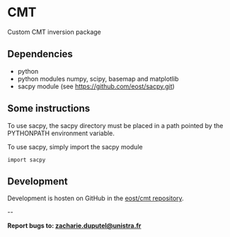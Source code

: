 # CMT

Custom CMT inversion package

## Dependencies
* python
* python modules numpy, scipy, basemap and matplotlib
* sacpy module (see https://github.com/eost/sacpy.git)

## Some instructions
To use sacpy, the sacpy directory must be placed in a path pointed by the PYTHONPATH environment variable.

To use sacpy, simply import the sacpy module
```
import sacpy
```

## Development
Development is hosten on GitHub in the [eost/cmt repository](https://github.com/eost/cmt).

-- 

**Report bugs to: <zacharie.duputel@unistra.fr>**
